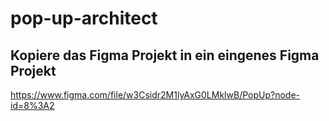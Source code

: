# pop-up-architect

## Kopiere das Figma Projekt in ein eingenes Figma Projekt
https://www.figma.com/file/w3Csidr2M1lyAxG0LMklwB/PopUp?node-id=8%3A2

